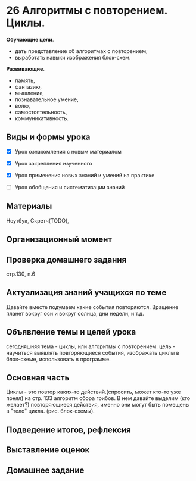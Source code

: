 # 26 Алгоритмы с повторением. Циклы.

**Обучающие цели**.

- дать представление об алгоритмах с повторением;
- выработать навыки изображения блок-схем.

**Развивающие**.

- память,
- фантазию,
- мышление,
- познавательное умение,
- волю,
- самостоятельность,
- коммуникативность.

## Виды и формы урока

- [x] Урок ознакомления с новым материалом

- [x] Урок закрепления изученного

- [x] Урок применения новых знаний и умений на практике

- [ ] Урок обобщения и систематизации знаний

## Материалы

Ноутбук, Скретч(TODO), 

## Организационный момент



## Проверка домашнего задания

стр.130, п.6 

## Актуализация знаний учащихся по теме

Давайте вместе подумаем какие события повторяются.
Вращение планет вокруг оси и вокруг солнца, дни недели, и т.д.

## Объявление темы и целей урока

сегодняшняя тема - циклы, или алгоритмы с повторением.
цель - научиться выявлять повторяющиеся события, изображать циклы в блок-схеме, использовать в программе.

## Основная часть

Циклы - это повтор каких-то действий.(спросить, может кто-то уже понял) 
на стр. 133 алгоритм сбора грибов. В нем давайте выделим (кто желает?) повторяющиеся действия, именно они могут быть помещены в "тело" цикла. (рис. блок-схемы).

## Подведение итогов, рефлексия

## Выставление оценок

## Домашнее задание
